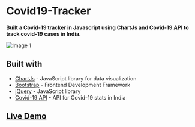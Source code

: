# Covid19-Tracker
**Built a Covid-19 tracker in Javascript using ChartJs and Covid-19 API to track covid-19 cases in India.**




![Image 1](https://user-images.githubusercontent.com/79187693/118109785-40324200-b3ff-11eb-8793-45134c2f6192.png)

## Built with

- [ChartJs](https://www.chartjs.org/) - JavaScript library for data visualization
- [Bootstrap](https://getbootstrap.com/) - Frontend Development Framework
- [jQuery](https://jquery.com/) - JavaScript library
- [Covid-19 API](https://api.covid19india.org/data.json) - API for Covid-19 stats in India

## [Live Demo](https://nikitaaa23.github.io/Covid19-Tracker/)
